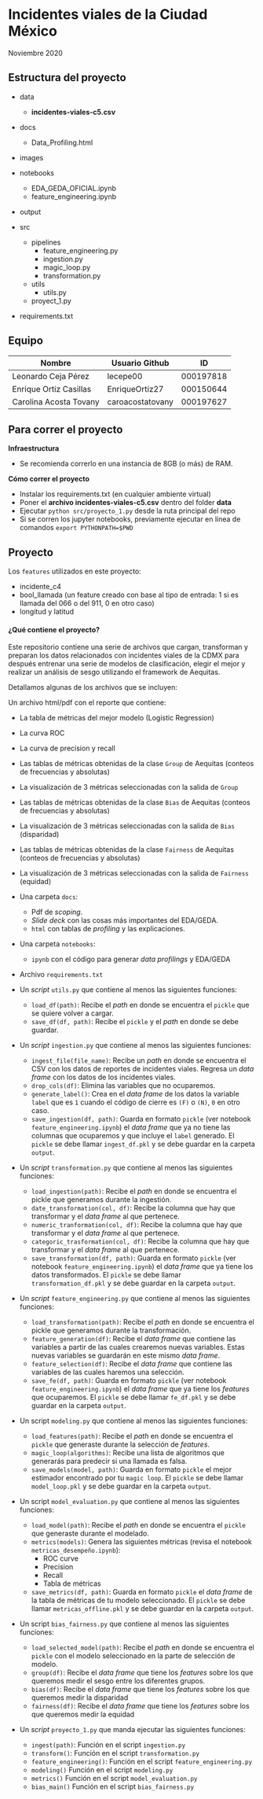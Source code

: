 # Incidentes viales de la Ciudad México 

Noviembre 2020

## **Estructura del proyecto**

+ data
    + **incidentes-viales-c5.csv**
+ docs
    + Data_Profiling.html
+ images
+ notebooks
    + EDA_GEDA_OFICIAL.ipynb
    + feature_engineering.ipynb
+ output
+ src
    + pipelines
        + feature_engineering.py
        + ingestion.py
        + magic_loop.py
        + transformation.py
    + utils
        + utils.py
    + proyect_1.py
    
+ requirements.txt

## **Equipo**

|Nombre|Usuario Github| ID |
|------|--------------|----|
| Leonardo Ceja Pérez | lecepe00 | 000197818 |
| Enrique Ortiz Casillas | EnriqueOrtiz27 | 000150644 |
| Carolina Acosta Tovany | caroacostatovany | 000197627 |

## **Para correr el proyecto**

**Infraestructura**
  + Se recomienda correrlo en una instancia de 8GB (o más) de RAM.

**Cómo correr el proyecto**
+ Instalar los requirements.txt (en cualquier ambiente virtual)
+ Poner el **archivo incidentes-viales-c5.csv** dentro del folder **data**
+ Ejecutar `python src/proyecto_1.py` desde la ruta principal del repo
+ Si se corren los jupyter notebooks, previamente ejecutar en línea de comandos `export PYTHONPATH=$PWD`


## Proyecto

Los `features` utilizados en este proyecto:
+ incidente_c4
+ bool_llamada (un feature creado con base al tipo de entrada: 1 si es llamada del 066 o del 911, 0 en otro caso)
+ longitud y latitud


#### ¿Qué contiene el proyecto?

Este repositorio contiene una serie de archivos que cargan, transforman y preparan los datos relacionados con incidentes viales de la CDMX para después entrenar una serie de modelos de clasificación, elegir el mejor  y realizar un análisis de sesgo utilizando el framework de Aequitas.

Detallamos algunas de los archivos que se incluyen:

Un archivo html/pdf con el reporte que contiene:
+ La tabla de métricas del mejor modelo (Logistic Regression)
+ La curva ROC
+ La curva de precision y recall
+ Las tablas de métricas obtenidas de la clase `Group` de Aequitas (conteos de frecuencias y absolutas)
+ La visualización de 3 métricas seleccionadas con la salida de `Group`
+ Las tablas de métricas obtenidas de la clase `Bias` de Aequitas (conteos de frecuencias y absolutas)
+ La visualización de 3 métricas seleccionadas con la salida de `Bias` (disparidad)
+ Las tablas de métricas obtenidas de la clase `Fairness` de Aequitas (conteos de frecuencias y absolutas)
+ La visualización de 3 métricas seleccionadas con la salida de `Fairness` (equidad)

+ Una carpeta `docs`:
  + Pdf de *scoping*.
  + *Slide deck* con las cosas más importantes del EDA/GEDA.
  + `html` con tablas de *profiling* y las explicaciones.
+ Una carpeta `notebooks`:
  + `ipynb` con el código para generar *data profilings* y EDA/GEDA
+ Archivo `requirements.txt` 
+ Un *script* `utils.py` que contiene al menos las siguientes funciones:
    + `load_df(path)`: Recibe el *path* en donde se encuentra el `pickle` que se quiere volver a cargar.
    + `save_df(df, path)`: Recibe el `pickle` y el *path* en donde se debe guardar.
+ Un *script* `ingestion.py` que contiene al menos las siguientes funciones:
   + `ingest_file(file_name)`: Recibe un *path* en donde se encuentra el CSV con los datos de reportes de incidentes viales. Regresa un *data frame* con los datos de los incidentes viales.
   + `drop_cols(df)`: Elimina las variables que no ocuparemos.
   + `generate_label()`: Crea en el *data frame* de los datos la variable `label` que es `1` cuando el código de cierre es `(F)` o `(N)`, `0` en otro caso.
   + `save_ingestion(df, path)`: Guarda en formato `pickle` (ver notebook `feature_engineering.ipynb`) el *data frame* que ya no tiene las columnas que ocuparemos y que incluye el `label` generado. El `pickle` se debe llamar `ingest_df.pkl` y se debe guardar en la carpeta `output`.
+ Un *script* `transformation.py` que contiene al menos las siguientes funciones:
  + `load_ingestion(path)`: Recibe el *path* en donde se encuentra el pickle que generamos durante la ingestión.
  + `date_transformation(col, df)`: Recibe la columna que hay que transformar y el *data frame* al que pertenece.
  + `numeric_tranformation(col, df)`: Recibe la columna que hay que transformar y el *data frame* al que pertenece.
  + `categoric_trasformation(col, df)`: Recibe la columna que hay que transformar y el *data frame* al que pertenece.
  + `save_transformation(df, path)`: Guarda en formato `pickle` (ver notebook `feature_engineering.ipynb`) el *data frame* que ya tiene los datos transformados. El `pickle` se debe llamar `transformation_df.pkl` y se debe guardar en la carpeta `output`.
+ Un *script* `feature_engineering.py` que contiene al menos las siguientes funciones:
  + `load_transformation(path)`: Recibe el *path* en donde se encuentra el pickle que generamos durante la transformación.
  + `feature_generation(df)`: Recibe el *data frame* que contiene las variables a partir de las cuales crearemos nuevas variables. Estas nuevas variables se guardarán en este mismo *data frame*.
  + `feature_selection(df)`: Recibe el *data frame*  que contiene las variables de las cuales haremos una selección.
  + `save_fe(df, path)`: Guarda en formato `pickle` (ver notebook `feature_engineering.ipynb`) el *data frame* que ya tiene los *features* que ocuparemos. El `pickle` se debe llamar `fe_df.pkl` y se debe guardar en la carpeta `output`.
+ Un script `modeling.py` que contiene al menos las siguientes funciones:
  + `load_features(path)`: Recibe el *path* en donde se encuentra el `pickle` que generaste durante la selección de *features*.
  + `magic_loop(algorithms)`: Recibe una lista de algoritmos que generarás para predecir si una llamada es falsa.
  + `save_models(model, path)`: Guarda en formato `pickle` el mejor estimador encontrado por tu `magic loop`. El `pickle` se debe llamar `model_loop.pkl` y se debe guardar en la carpeta `output`.
+ Un script `model_evaluation.py` que contiene al menos las siguientes funciones:
  + `load_model(path)`: Recibe el *path* en donde se encuentra el `pickle` que generaste durante el modelado.
  + `metrics(models)`: Genera las siguientes métricas (revisa el notebook `metricas_desempeño.ipynb`):
    + ROC curve
    + Precision
    + Recall
    + Tabla de métricas
  + `save_metrics(df, path)`: Guarda en formato `pickle` el *data frame* de la tabla de métricas de tu modelo seleccionado. El `pickle` se debe llamar `metricas_offline.pkl` y se debe guardar en la carpeta `output`.
+ Un script `bias_fairness.py` que contiene al menos las siguientes funciones:
  + `load_selected_model(path)`: Recibe el *path* en donde se encuentra el `pickle` con el modelo seleccionado en la parte de selección de modelo.
  + `group(df)`: Recibe el *data frame* que tiene los *features* sobre los que queremos medir el sesgo entre los diferentes grupos.   
  + `bias(df)`: Recibe el *data frame* que tiene los *features* sobre los que queremos medir la disparidad
  + `fairness(df)`: Recibe el *data frame* que tiene los *features* sobre los que queremos medir la equidad

+ Un *script* `proyecto_1.py` que manda ejecutar las siguientes funciones:
  + `ingest(path)`: Función en el script `ingestion.py`
  + `transform()`: Función en el script `transformation.py`
  + `feature_engineering()`: Función en el script `feature_engineering.py`
  + `modeling()` Función en el script `modeling.py`
  + `metrics()` Función en el script `model_evaluation.py`
  + `bias_main()`  Función en el script `bias_fairness.py`
